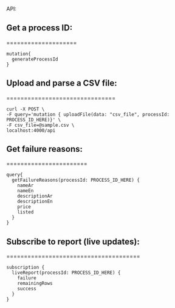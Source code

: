 API:

## Get a process ID:
====================
```
mutation{
  generateProcessId
}
```

## Upload and parse a CSV file:
===============================

```
curl -X POST \
-F query='mutation { uploadFile(data: "csv_file", processId: PROCESS_ID_HERE)}' \
-F csv_file=@sample.csv \
localhost:4000/api
```

## Get failure reasons:
=======================
```
query{
  getFailureReasons(processId: PROCESS_ID_HERE) {
    nameAr
    nameEn
    descriptionAr
    descriptionEn
    price
    listed
  }
}
```

## Subscribe to report (live updates):
======================================
```
subscription {
  liveReport(processId: PROCESS_ID_HERE) {
    failure
    remainingRows
    success
  }
}
```
